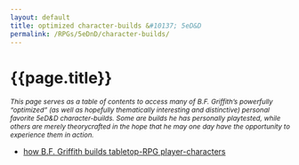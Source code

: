 ```yaml
---
layout: default
title: optimized character-builds &#10137; 5eD&D
permalink: /RPGs/5eDnD/character-builds/
---
```


<div class="page">
  <h1 class="page-title">{{page.title}}</h1>
  <p 
    style="font-size:0.75rem; font-style:italic;"
    >This page serves as a table of contents to access many of B.F. Griffith’s powerfully “optimized” (as well as hopefully thematically interesting and distinctive) personal favorite 5eD&D character-builds. Some are builds he has personally playtested, while others are merely theorycrafted in the hope that he may one day have the opportunity to experience them in action.
  </p>
  <ul>
    <li><a href="/RPGs/character-building-philosophy/">how B.F. Griffith builds tabletop-RPG player-characters</a></li>
  </ul>
</div>
